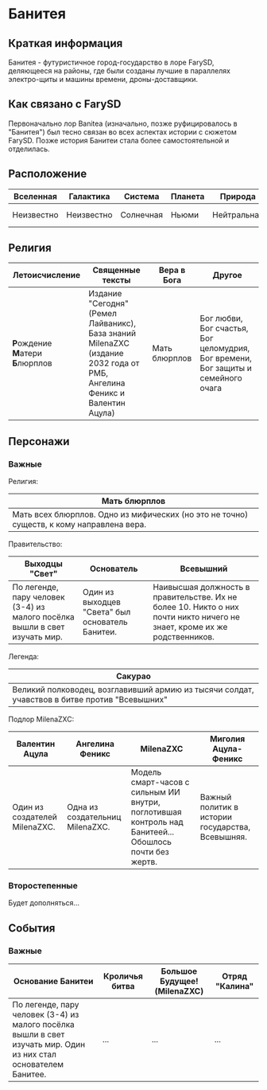 # Банитея

## Краткая информация

Банитея - футуристичное город-государство в лоре FarySD, деляющееся на районы, где были созданы лучшие в параллелях электро-щиты и машины времени, дроны-доставщики.

## Как связано с FarySD

Первоначально лор Banitea (изначально, позже руфицировалось в "Банитея") был тесно связан во всех аспектах истории с сюжетом FarySD. Позже история Банитеи стала более самостоятельной и отделилась.

## Расположение

| **Вселенная** | **Галактика** | **Система** | **Планета** | **Природа** | **Погода**       |
| ------------- | ------------- | ----------- | ----------- | ----------- | ---------------- |
| Неизвестно    | Неизвестно    | Солнечная   | Ньюми       | Нейтральная | Умеренная, тепло |

## Религия

| Летоисчисление                       | Священные тексты                                                                                                        | Вера в Бога   | Другое                                                                            |
| ------------------------------------ | ----------------------------------------------------------------------------------------------------------------------- | ------------- | --------------------------------------------------------------------------------- |
| **Р**ождение **М**атери **Б**люрплов | Издание "Сегодня" (Ремел Лайваникс), База знаний MilenaZXC (издание 2032 года от РМБ, Ангелина Феникс и Валентин Ацула) | Мать блюрплов | Бог любви, Бог счастья, Бог целомудрия, Бог времени, Бог защиты и семейного очага |

## Персонажи

### Важные

Религия:

| Мать блюрплов                                                                             |
| ----------------------------------------------------------------------------------------- |
| Мать всех блюрплов. Одно из мифических (но это не точно) существ, к кому направлена вера. |

Правительство:

| Выходцы "Свет"                                                             | Основатель                                       | Всевышний                                                                                                                |
| -------------------------------------------------------------------------- | ------------------------------------------------ | ------------------------------------------------------------------------------------------------------------------------ |
| По легенде, пару человек (3-4) из малого посёлка вышли в свет изучать мир. | Один из выходцев "Света" был основатель Банитеи. | Наивысшая должность в правительстве. Их не более 10. Никто о них почти никто ничего не знает, кроме их же родственников. |

Легенда:

| Сакурао                                                                                       |
| --------------------------------------------------------------------------------------------- |
| Великий полководец, возглавивший армию из тысячи солдат, учавствов в битве против "Всевышних" |

Подлор MilenaZXC:

| Валентин Ацула                | Ангелина Феникс                 | MilenaZXC                                                                                              | Миголия Ацула-Феникс                             |
| ----------------------------- | ------------------------------- | ------------------------------------------------------------------------------------------------------ | ------------------------------------------------ |
| Один из создателей MilenaZXC. | Одна из создательниц MilenaZXC. | Модель смарт-часов с сильным ИИ внутри, поглотившая контроль над Банитеей... Обошлось почти без жертв. | Важный политик в истории государства, Всевышняя. |

### Второстепенные

Будет дополняться...

## События

### Важные

| Основание Банитеи                                                                                                | Кроличья битва | Большое Будущее! (MilenaZXC) | Отряд "Калина" |
| ---------------------------------------------------------------------------------------------------------------- | -------------- | ---------------------------- | -------------- |
| По легенде, пару человек (3-4) из малого посёлка вышли в свет изучать мир. Один из них стал основателем Банитее. | ...            | ...                          | ...            |
